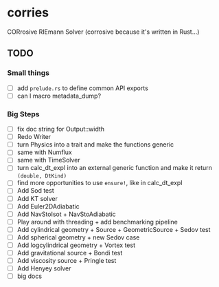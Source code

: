 # corries

CORrosive RIEmann Solver (corrosive because it's written in Rust...)

## TODO

### Small things

- [ ] add `prelude.rs` to define common API exports
- [ ] can I macro metadata_dump?

### Big Steps

- [ ] fix doc string for Output::width
- [ ] Redo Writer
- [ ] turn Physics into a trait and make the functions generic
- [ ] same with Numflux
- [ ] same with TimeSolver
- [ ] turn calc_dt_expl into an external generic function and make it return `(double, DtKind)`
- [ ] find more opportunities to use `ensure!`, like in calc_dt_expl
- [ ] Add Sod test
- [ ] Add KT solver
- [ ] Add Euler2DAdiabatic
- [ ] Add NavStoIsot + NavStoAdiabatic
- [ ] Play around with threading + add benchmarking pipeline
- [ ] Add cylindrical geometry + Source + GeometricSource + Sedov test
- [ ] Add spherical geometry + new Sedov case
- [ ] Add logcylindrical geometry + Vortex test
- [ ] Add gravitational source + Bondi test
- [ ] Add viscosity source + Pringle test
- [ ] Add Henyey solver
- [ ] big docs

